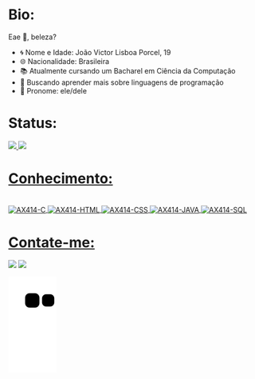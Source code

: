 
<h1>Bio:</h1>Eae 👋, beleza? 

- 🌀 Nome e Idade: João Victor Lisboa Porcel, 19
- 🌐 Nacionalidade: Brasileira
- 📚 Atualmente cursando um Bacharel em Ciência da Computação
- 📗 Buscando aprender mais sobre linguagens de programação
- 🔷 Pronome: ele/dele

<h1>Status:</h1>
 <div>
  <a href="https://github.com/AX414">
  <img height="180em" src="https://github-readme-stats.vercel.app/api?username=AX414&show_icons=true&theme=cobalt&include_all_commits=true&count_private=true"/>
  <img height="180em" src="https://github-readme-stats.vercel.app/api/top-langs/?username=AX414&layout=compact&langs_count=7&theme=cobalt"/>
</div>
 
 <h1>Conhecimento:</h1>
 <div style="display: inline_block"><br>
  <img align="center" alt="AX414-C" src="https://img.shields.io/badge/C-00599C?style=for-the-badge&logo=c&logoColor=white">
  <img align="center" alt="AX414-HTML"  src="https://img.shields.io/badge/HTML5-E34F26?style=for-the-badge&logo=html5&logoColor=white">
  <img align="center" alt="AX414-CSS"  src="https://img.shields.io/badge/CSS3-1572B6?style=for-the-badge&logo=css3&logoColor=white">
  <img align="center" alt="AX414-JAVA"  src="https://img.shields.io/badge/Java-ED8B00?style=for-the-badge&logo=java&logoColor=white">
  <img align="center" alt="AX414-SQL"  src="https://img.shields.io/badge/MySQL-00000F?style=for-the-badge&logo=mysql&logoColor=white">
  
  
 </div>
 
 <h1>Contate-me:</h1>
 <div> 
  <a href = "mailto:joaovictorlisboaporcel@hotmail.com"><img src="https://img.shields.io/badge/Microsoft_Outlook-0078D4?style=for-the-badge&logo=microsoft-outlook&logoColor=white" target="_blank"></a>
  <a href="https://www.linkedin.com/in/jo%C3%A3o-victor-lisboa-porcel-2755b61a5/" target="_blank"><img src="https://img.shields.io/badge/-LinkedIn-%230077B5?style=for-the-badge&logo=linkedin&logoColor=white" target="_blank"></a> 
  </div>
 
   ![Snake animation](https://github.com/AX414/AX414/blob/output/github-contribution-grid-snake.svg)
 
 
